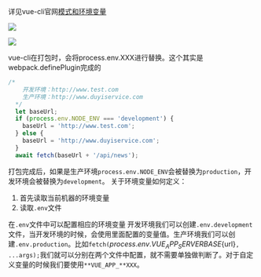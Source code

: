 详见vue-cli官网[模式和环境变量](https://cli.vuejs.org/zh/guide/mode-and-env.html#%E6%A8%A1%E5%BC%8F%E5%92%8C%E7%8E%AF%E5%A2%83%E5%8F%98%E9%87%8F)

![](http://mdrs.yuanjin.tech/img/20210323133209.png)

![](http://mdrs.yuanjin.tech/img/20210323134742.png)

vue-cli在打包时，会将process.env.XXX进行替换。这个其实是webpack.definePlugin完成的

```javascript
/* 
    开发环境：http://www.test.com
    生产环境：http://www.duyiservice.com
  */
  let baseUrl;
  if (process.env.NODE_ENV === 'development') {
    baseUrl = 'http://www.test.com';
  } else {
    baseUrl = 'http://www.duyiservice.com';
  }
  await fetch(baseUrl + '/api/news');

```
打包完成后，如果是生产环境`process.env.NODE_ENV`会被替换为`production`，开发环境会被替换为`development`。
关于环境变量如何定义：

1. 首先读取当前机器的环境变量
2. 读取`.env`文件

在`.env`文件中可以配置相应的环境变量
开发环境我们可以创建`.env.development`文件，当开发环境的时候，会使用里面配置的变量值。生产环境我们可以创建`.env.production`。比如`fetch(`${process.env.VUE_APP_SERVERBASE}${url}`, ...args);`我们就可以分别在两个文件中配置，就不需要单独做判断了。对于自定义变量的时候我们要使用`**VUE_APP_**XXX`。

